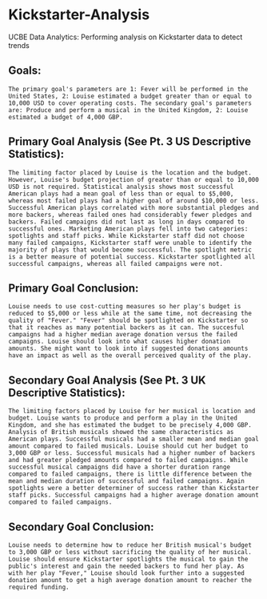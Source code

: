 # Kickstarter-Analysis
UCBE Data Analytics: Performing analysis on Kickstarter data to detect trends

## Goals:
	The primary goal's parameters are 1: Fever will be performed in the United States, 2: Louise estimated a budget greater than or equal to 10,000 USD to cover operating costs. The secondary goal's parameters are: Produce and perform a musical in the United Kingdom, 2: Louise estimated a budget of 4,000 GBP.
  
## Primary Goal Analysis (See Pt. 3 US Descriptive Statistics):
	The limiting factor placed by Louise is the location and the budget. However, Louise's budget projection of greater than or equal to 10,000 USD is not required. Statistical analysis shows most successful American plays had a mean goal of less than or equal to $5,000, whereas most failed plays had a higher goal of around $10,000 or less. Successful American plays correlated with more substantial pledges and more backers, whereas failed ones had considerably fewer pledges and backers. Failed campaigns did not last as long in days compared to successful ones. Marketing American plays fell into two categories: spotlights and staff picks. While Kickstarter staff did not choose many failed campaigns, Kickstarter staff were unable to identify the majority of plays that would become successful. The spotlight metric is a better measure of potential success. Kickstarter spotlighted all successful campaigns, whereas all failed campaigns were not.
  
## Primary Goal Conclusion:
	Louise needs to use cost-cutting measures so her play's budget is reduced to $5,000 or less while at the same time, not decreasing the quality of "Fever." "Fever" should be spotlighted on Kickstarter so that it reaches as many potential backers as it can. The succesful campaigns had a higher median average donation versus the failed campaigns. Louise should look into what causes higher donation amounts. She might want to look into if suggested donations amounts have an impact as well as the overall perceived quality of the play.
  
## Secondary Goal Analysis (See Pt. 3 UK Descriptive Statistics): 
	The limiting factors placed by Louise for her musical is location and budget. Louise wants to produce and perform a play in the United Kingdom, and she has estimated the budget to be precisely 4,000 GBP. Analysis of British musicals showed the same characteristics as American plays. Successful musicals had a smaller mean and median goal amount compared to failed musicals. Louise should cut her budget to 3,000 GBP or less. Successful musicals had a higher number of backers and had greater pledged amounts compared to failed campaigns. While successful musical campaigns did have a shorter duration range compared to failed campaigns, there is little difference between the mean and median duration of successful and failed campaigns. Again spotlights were a better determiner of success rather than Kickstarter staff picks. Successful campaigns had a higher average donation amount compared to failed campaigns.

## Secondary Goal Conclusion:
	Louise needs to determine how to reduce her British musical's budget to 3,000 GBP or less without sacrificing the quality of her musical. Louise should ensure Kickstarter spotlights the musical to gain the public's interest and gain the needed backers to fund her play. As with her play "Fever," Louise should look further into a suggested donation amount to get a high average donation amount to reacher the required funding. 
